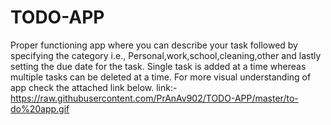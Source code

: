 # TODO-APP
Proper functioning app where you can describe your task followed by specifying the category i.e., Personal,work,school,cleaning,other and lastly setting the due date for the task. Single task is added at a time whereas multiple tasks can be deleted at a time. 
For more visual understanding of app check the attached link below.
link:- https://raw.githubusercontent.com/PrAnAv902/TODO-APP/master/to-do%20app.gif
